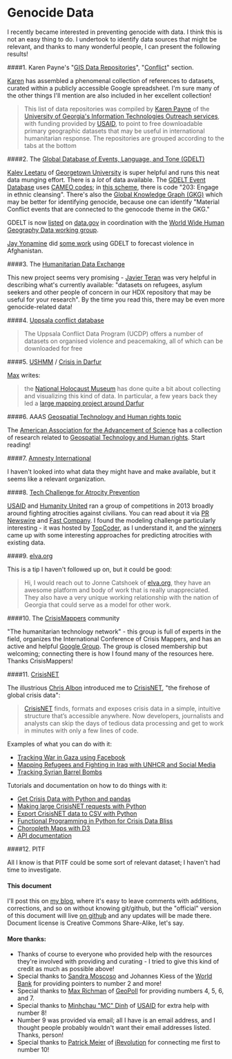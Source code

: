 
# Genocide Data

I recently became interested in preventing genocide with data. I think this is not an easy thing to do. I undertook to identify data sources that might be relevant, and thanks to many wonderful people, I can present the following results!


###\#1. Karen Payne's "[GIS Data Repositories](https://docs.google.com/spreadsheet/ccc?key=0AuApi46szKw4dDhVM1dZNmpld3dIQWdRS2NnRkZDQWc&usp=drive_web#gid=47)", "[Conflict](https://docs.google.com/spreadsheet/ccc?key=0AuApi46szKw4dDhVM1dZNmpld3dIQWdRS2NnRkZDQWc&usp=drive_web#gid=54)" section.

[Karen](http://www.cviog.uga.edu/faculty-staff/paynek) has assembled a phenomenal collection of references to datasets, curated within a publicly accessible Google spreadsheet. I'm sure many of the other things I'll mention are also included in her excellent collection!

> This list of data repositories was compiled by [Karen Payne](http://www.cviog.uga.edu/faculty-staff/paynek) of the [University of Georgia's Information Technologies Outreach services](http://www.cviog.uga.edu/itos), with funding provided by [USAID](http://www.usaid.gov/), to point to free downloadable primary geographic datasets that may be useful in international humanitarian response. The repositories are grouped according to the tabs at the bottom


###\#2. The [Global Database of Events, Language, and Tone (GDELT)](http://gdeltproject.org/)

[Kalev Leetaru](http://www.kalevleetaru.com/) of [Georgetown University](http://www.georgetown.edu/) is super helpful and runs this neat data munging effort. There is a *lot* of data available. The [GDELT Event Database](http://data.gdeltproject.org/events/index.html) uses [CAMEO codes](http://eventdata.parusanalytics.com/data.dir/cameo.html); in [this scheme](ttp://data.gdeltproject.org/documentation/CAMEO.Manual.1.1b3.pdf), there is code "203: Engage in ethnic cleansing". There's also the [Global Knowledge Graph (GKG)](http://data.gdeltproject.org/gkg/index.html) which may be better for identifying genocide, because one can identify "Material Conflict events that are connected to the genocode theme in the GKG."

GDELT is now [listed](http://catalog.data.gov/dataset/global-database-of-events-language-and-tone-gdelt-project) on [data.gov](http://www.data.gov/) in coordination with the [World Wide Human Geography Data working group](https://wwhgd.org/).

[Jay Yonamine](https://twitter.com/jay_yonamine) did [some work](http://jayyonamine.com/?p=645) using GDELT to forecast violence in Afghanistan.


###\#3. The [Humanitarian Data Exchange](http://data.hdx.rwlabs.org/)

This new project seems very promising - [Javier Teran](https://twitter.com/JTeran2000) was very helpful in describing what's currently available: "datasets on refugees, asylum seekers and other people of concern in our HDX repository that may be useful for your research". By the time you read this, there may be even more genocide-related data!


###\#4. [Uppsala conflict database](http://www.pcr.uu.se/research/ucdp/datasets/)

> The Uppsala Conflict Data Program (UCDP) offers a number of datasets on organised violence and peacemaking, all of which can be downloaded for free


###\#5. [USHMM](http://www.ushmm.org/) / [Crisis in Darfur](http://www.ushmm.org/learn/mapping-initiatives/crisis-in-darfur)

[Max](http://richmanmax.com/) writes:

> the [National Holocaust Museum](http://www.ushmm.org/) has done quite a bit about collecting and visualizing this kind of data.  In particular, a few years back they led a [large mapping project around Darfur](http://www.ushmm.org/learn/mapping-initiatives/crisis-in-darfur)


###\#6. AAAS [Geospatial Technology and Human rights topic](http://www.aaas.org/topics/geospatial-technologies-and-human-rights)

The [American Association for the Advancement of Science](http://www.aaas.org/) has a collection of research related to [Geospatial Technology and Human rights](http://www.aaas.org/topics/geospatial-technologies-and-human-rights). Start reading!


###\#7. [Amnesty International](http://www.amnesty.org/)

I haven't looked into what data they might have and make available, but it seems like a relevant organization.


###\#8. [Tech Challenge for Atrocity Prevention](http://www.thetechchallenge.org/)

[USAID](http://www.usaid.gov/) and [Humanity United](http://www.humanityunited.org/) ran a group of competitions in 2013 broadly around fighting atrocities against civilians. You can read about it via [PR Newswire](http://www.prnewswire.com/news-releases/innovative-thinkers-from-around-the-world-create-new-technologies-for-predicting-mass-atrocities-231592141.html) and [Fast Company](http://www.fastcoexist.com/3022972/when-and-where-will-atrocities-will-occur-this-algorithm-knows). I found the modeling challenge particularly interesting - it was hosted by [TopCoder](http://www.topcoder.com/), as I understand it, and the [winners](http://thetechchallenge.org/winners/model.html) came up with some interesting approaches for predicting atrocities with existing data.


###\#9. [elva.org](http://elva.org/)

This is a tip I haven't followed up on, but it could be good:

> Hi, I would reach out to Jonne Catshoek of [elva.org](http://elva.org/), they have an awesome platform and body of work that is really unappreciated. They also have a very unique working relationship with the nation of Georgia that could serve as a model for other work.


###\#10. The [CrisisMappers](http://crisismappers.net/) community

"The humanitarian technology network" - this group is full of experts in the field, organizes the International Conference of Crisis Mappers, and has an active and helpful [Google Group](https://groups.google.com/forum/#!forum/crisismappers). The group is closed membership but welcoming; connecting there is how I found many of the resources here. Thanks CrisisMappers!


###\#11. [CrisisNET](http://crisis.net/)

The illustrious [Chris Albon](https://twitter.com/chrisalbon) introduced me to [CrisisNET](http://crisis.net/), "the firehose of global crisis data":

> [CrisisNET](http://crisis.net/) finds, formats and exposes crisis data in a simple, intuitive structure that’s accessible anywhere. Now developers, journalists and analysts can skip the days of tedious data processing and get to work in minutes with only a few lines of code.

Examples of what you can do with it:

 * [Tracking War in Gaza using Facebook](http://blog.crisis.net/tracking-gaza-at-war-using-facebook/)
 * [Mapping Refugees and Fighting in Iraq with UNHCR and Social Media](http://blog.crisis.net/mapping-refugees-in-iraq/)
 * [Tracking Syrian Barrel Bombs](http://blog.crisis.net/tracking-syrian-barrel-bombs/)

Tutorials and documentation on how to do things with it:

 * [Get Crisis Data with Python and pandas](http://blog.crisis.net/get-crisis-data-with-python-and-pandas/)
 * [Making large CrisisNET requests with Python](http://blog.crisis.net/making-large-crisisnet-requests-using-python/)
 * [Export CrisisNET data to CSV with Python](http://blog.crisis.net/export-requests-to-csv-with-python/)
 * [Functional Programming in Python for Crisis Data Bliss](http://blog.crisis.net/functional-programming-in-python-for-crisis-data-bliss/)
 * [Choropleth Maps with D3](http://blog.crisis.net/choropleth-maps-with-d3/)
 * [API documentation](http://api.crisis.net/page/documentation)


###\#12. PITF

All I know is that PITF could be some sort of relevant dataset; I haven't had time to investigate.


#### This document

I'll post this on [my blog](http://planspace.org/), where it's easy to leave comments with additions, corrections, and so on without knowing git/github, but the "official" version of this document will live [on github](http://github.com/ajschumacher/genocide_data/) and any updates will be made there. Document license is Creative Commons Share-Alike, let's say.


#### More thanks:

 * Thanks of course to everyone who provided help with the resources they're involved with providing and curating - I tried to give this kind of credit as much as possible above!
 * Special thanks to [Sandra Moscoso](https://twitter.com/sandramoscoso) and Johannes Kiess of the [World Bank](http://www.worldbank.org/) for providing pointers to number 2 and more!
 * Special thanks to [Max Richman](http://richmanmax.com/) of [GeoPoll](http://research.geopoll.com/) for providing numbers 4, 5, 6, and 7.
 * Special thanks to [Minhchau "MC" Dinh](https://twitter.com/minhchaudinh) of [USAID](http://www.usaid.gov/) for extra help with number 8!
 * Number 9 was provided via email; all I have is an email address, and I thought people probably wouldn't want their email addresses listed. Thanks, person!
 * Special thanks to [Patrick Meier](https://twitter.com/PatrickMeier) of [iRevolution](http://irevolution.net/) for connecting me first to number 10!
